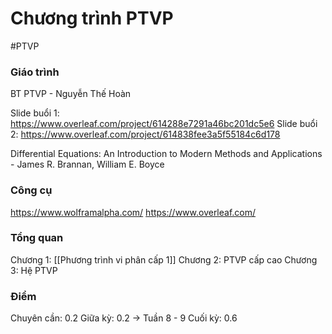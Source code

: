 # Chương trình PTVP
#PTVP

### Giáo trình
BT PTVP - Nguyễn Thế Hoàn

Slide buổi 1: https://www.overleaf.com/project/614288e7291a46bc201dc5e6
Slide buổi 2: https://www.overleaf.com/project/614838fee3a5f55184c6d178

Differential Equations: An Introduction to Modern Methods and Applications - James R. Brannan, William E. Boyce

### Công cụ
https://www.wolframalpha.com/
https://www.overleaf.com/

### Tổng quan
Chương 1: [[Phương trình vi phân cấp 1]]
Chương 2: PTVP cấp cao
Chương 3: Hệ PTVP

### Điểm
Chuyên cần: 0.2
Giữa kỳ: 0.2 -> Tuần 8 - 9
Cuối kỳ: 0.6